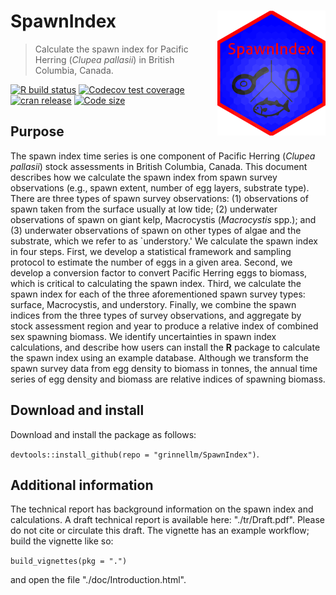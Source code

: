 # SpawnIndex <img src='sticker/sticker.png' align="right" height="200"/>

> Calculate the spawn index for Pacific Herring (*Clupea pallasii*) in British Columbia, Canada.

[![R build status](https://github.com/grinnellm/SpawnIndex/workflows/R-CMD-check/badge.svg)](https://github.com/grinnellm/SpawnIndex/actions)
[![Codecov test coverage](https://codecov.io/gh/grinnellm/SpawnIndex/branch/master/graph/badge.svg)](https://codecov.io/gh/grinnellm/SpawnIndex)
[![cran release](https://www.r-pkg.org/badges/version/SpawnIndex?color=blue)](https://cran.r-project.org/package=SpawnIndex)
[![Code size](https://img.shields.io/github/languages/code-size/grinnellm/SpawnIndex.svg)](https://github.com/grinnellm/SpawnIndex)

## Purpose

The spawn index time series is one component of Pacific Herring (*Clupea pallasii*) stock assessments in British Columbia, Canada.
This document describes how we calculate the spawn index from spawn survey observations (e.g., spawn extent, number of egg layers, substrate type).
There are three types of spawn survey observations:
(1) observations of spawn taken from the surface usually at low tide;
(2) underwater observations of spawn on giant kelp, Macrocystis (*Macrocystis* spp.); and
(3) underwater observations of spawn on other types of algae and the substrate, which we refer to as `understory.'
We calculate the spawn index in four steps.
First, we develop a statistical framework and sampling protocol to estimate the number of eggs in a given area.
Second, we develop a conversion factor to convert Pacific Herring eggs to biomass, which is critical to calculating the spawn index.
Third, we calculate the spawn index for each of the three aforementioned spawn survey types: surface, Macrocystis, and understory.
Finally, we combine the spawn indices from the three types of survey observations, and
aggregate by stock assessment region and year to produce a relative index of combined sex spawning biomass.
We identify uncertainties in spawn index calculations, and
describe how users can install the **R** package to calculate the spawn index using an example database.
Although we transform the spawn survey data from egg density to biomass in tonnes, the annual time series of egg density and biomass are relative indices of spawning biomass.

## Download and install

Download and install the package as follows:

`devtools::install_github(repo = "grinnellm/SpawnIndex")`.

## Additional information

The technical report has background information on the spawn index and calculations.
A draft technical report is available here: "./tr/Draft.pdf".
Please do not cite or circulate this draft.
The vignette has an example workflow; build the vignette like so:

`build_vignettes(pkg = ".")`

and open the file "./doc/Introduction.html".
